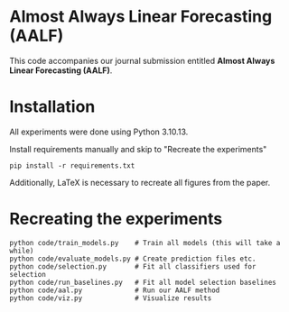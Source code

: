 # Almost Always Linear Forecasting (AALF)
This code accompanies our journal submission entitled **Almost Always Linear Forecasting (AALF)**.

# Installation 
All experiments were done using Python 3.10.13.

Install requirements manually and skip to "Recreate the experiments"

```
pip install -r requirements.txt
```

Additionally, LaTeX is necessary to recreate all figures from the paper.

# Recreating the experiments

```
python code/train_models.py    # Train all models (this will take a while)
python code/evaluate_models.py # Create prediction files etc.
python code/selection.py       # Fit all classifiers used for selection
python code/run_baselines.py   # Fit all model selection baselines
python code/aal.py             # Run our AALF method
python code/viz.py             # Visualize results
```
